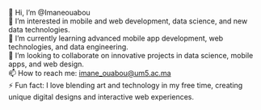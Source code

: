 👋 Hi, I’m @Imaneouabou<br>
👀 I’m interested in mobile and web development, data science, and new data technologies.<br>
🌱 I’m currently learning advanced mobile app development, web technologies, and data engineering.<br>
💞️ I’m looking to collaborate on innovative projects in data science, mobile apps, and web design.<br>
📫 How to reach me: imane_ouabou@um5.ac.ma<br>
⚡ Fun fact: I love blending art and technology in my free time, creating unique digital designs and interactive web experiences.<br>

